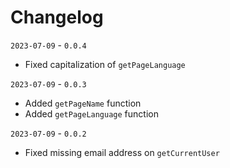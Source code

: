 # Changelog

`2023-07-09` - `0.0.4`
- Fixed capitalization of `getPageLanguage`

`2023-07-09` - `0.0.3`
- Added `getPageName` function
- Added `getPageLanguage` function

`2023-07-09` - `0.0.2`
- Fixed missing email address on `getCurrentUser`
